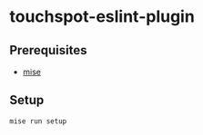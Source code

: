 # touchspot-eslint-plugin

## Prerequisites

-   [mise](https://mise.jdx.dev/)

## Setup

```sh
mise run setup
```
